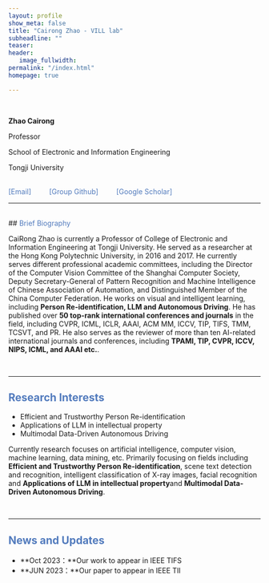 ```yaml
---
layout: profile
show_meta: false
title: "Cairong Zhao - VILL lab"
subheadline: ""
teaser: 
header:
   image_fullwidth: 
permalink: "/index.html"
homepage: true

---
```


<!-- # <span style="color:#527bbd;">VILL Lab </span> -->
<br>


**Zhao Cairong**

Professor

School of Electronic and Information Engineering

Tongji University

<br>

<span style="color:#527bbd;border-bottom: 1px solid transparent;">
 <a href="mailto:zhaocairong@tongji.edu.cn" style="color: #527bbd; text-decoration: none; border-bottom: 1px solid #transparent;">[Email]</a>
</span>&emsp;&emsp;
<span style="color:#527bbd;border-bottom: 1px solid transparent;">
 <a href="https://github.com/Vill-Lab" style="color: #527bbd; text-decoration: none; border-bottom: 1px solid #transparent;">[Group Github]</a>
</span>&emsp;&emsp;
<span style="color: blue; text-decoration: none; border-bottom: 1px solid transparent;">
 <a href="https://scholar.google.com.hk/citations?user=z-XzWZcAAAAJ&hl=zh-CN" style="color: #527bbd; text-decoration: none; border-bottom: 1px solid #transparent;">[Google Scholar]</a>
</span>

---
<br>
## <span style="color:#527bbd;">Brief Biography</span>

<!-- Cairong Zhao Served as a researcher at the Hong Kong Polytechnic University, in 2016 and 2017.
He is currently a Professor at School of Electronic and Information Engineering, **Tongji University**.
Professor Zhao currently holds various important positions, including the Director of the Computer Vision Committee of the Shanghai Computer Society, Deputy Secretary-General of Pattern Recognition and Machine Intelligence of Chinese Association of Automation,  Distinguished Member of the China Computer Federation, and Senior Member of China Society of Image and Graphics. His research interests include computer vision and pattern recognition. Professor Zhao serves as a Guest Editor for IEEE Transactions on Multimedia (TMM) and holds the position of Associate Editor for IET IP.
He has published **more than 50 scientific papers in CVPR/ICLR/ICML/AAAI/ACM MM/ICCV,etc**, and served as a reviewer for journals and conferences including **TPAMI/TMM/TCSVT/TNNLS/TYCB/CVPR/ICCV/ECCV/AAAI, etc.** -->
CaiRong Zhao  is currently a Professor of College of Electronic and Information Engineering at Tongji University. He served as a researcher at the Hong Kong Polytechnic University, in 2016 and 2017. He currently serves different professional academic committees, including the Director of the Computer Vision Committee of the Shanghai Computer Society, Deputy Secretary-General of Pattern Recognition and Machine Intelligence of Chinese Association of Automation, and Distinguished Member of the China Computer Federation. He works on visual and intelligent learning, including **Person Re-identification, LLM and Autonomous Driving**. He has published over **50 top-rank international conferences and journals** in the field, including CVPR, ICML, ICLR, AAAI, ACM MM, ICCV, TIP, TIFS, TMM, TCSVT, and PR. He also serves as the reviewer of more than ten AI-related international journals and conferences, including **TPAMI, TIP, CVPR, ICCV, NIPS, ICML, and AAAI etc.**. 

<br>

---

## <span style="color:#527bbd;">Research Interests </span>

- Efficient and Trustworthy Person Re-identification
- Applications of LLM in intellectual property
- Multimodal Data-Driven Autonomous Driving
 

Currently research focuses on artificial intelligence, computer vision, machine learning, data mining, etc. Primarily focusing on fields including **Efficient and Trustworthy Person Re-identification**, scene text detection and recognition, intelligent classification of X-ray images, facial recognition and **Applications of LLM in intellectual property**and **Multimodal Data-Driven Autonomous Driving**.

<br>

---

## <span style="color:#527bbd;"> News and Updates </span>

- **Oct 2023：**Our work to appear in IEEE TIFS
- **JUN 2023：**Our paper to appear in IEEE TII 

<br>
